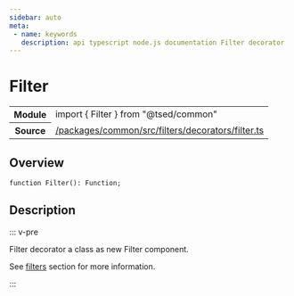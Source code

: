 ```yaml
---
sidebar: auto
meta:
 - name: keywords
   description: api typescript node.js documentation Filter decorator
---
```

# Filter <Badge text="Decorator" type="decorator"/>
<!-- Summary -->
<section class="symbol-info"><table class="is-full-width"><tbody><tr><th>Module</th><td><div class="lang-typescript"><span class="token keyword">import</span> { Filter }&nbsp;<span class="token keyword">from</span>&nbsp;<span class="token string">"@tsed/common"</span></div></td></tr><tr><th>Source</th><td><a href="https://github.com/Romakita/ts-express-decorators/blob/v4.31.9/packages/common/src/filters/decorators/filter.ts#L0-L0">/packages/common/src/filters/decorators/filter.ts</a></td></tr></tbody></table></section>

<!-- Overview -->
## Overview


<pre><code class="typescript-lang ">function <span class="token function">Filter</span><span class="token punctuation">(</span><span class="token punctuation">)</span><span class="token punctuation">:</span> Function<span class="token punctuation">;</span></code></pre>



<!-- Description -->
## Description

::: v-pre

Filter decorator a class as new Filter component.

See [filters](/docs/filters.md) section for more information.

:::